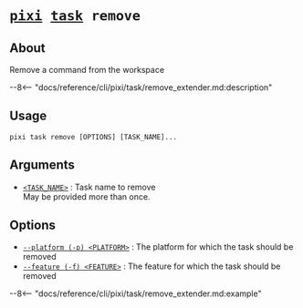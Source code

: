 <!--- This file is autogenerated. Do not edit manually! -->
# <code>[pixi](../../pixi.md) [task](../task.md) remove</code>

## About
Remove a command from the workspace

--8<-- "docs/reference/cli/pixi/task/remove_extender.md:description"

## Usage
```
pixi task remove [OPTIONS] [TASK_NAME]...
```

## Arguments
- <a id="arg-<TASK_NAME>" href="#arg-<TASK_NAME>">`<TASK_NAME>`</a>
:  Task name to remove
<br>May be provided more than once.

## Options
- <a id="arg---platform" href="#arg---platform">`--platform (-p) <PLATFORM>`</a>
:  The platform for which the task should be removed
- <a id="arg---feature" href="#arg---feature">`--feature (-f) <FEATURE>`</a>
:  The feature for which the task should be removed

--8<-- "docs/reference/cli/pixi/task/remove_extender.md:example"
